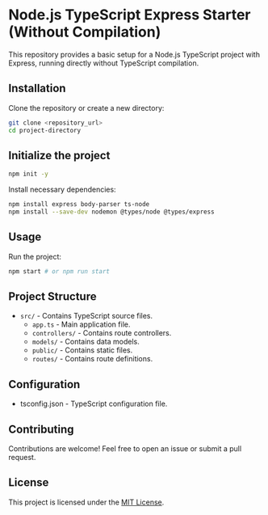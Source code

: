 # Node.js TypeScript Express Starter (Without Compilation)

This repository provides a basic setup for a Node.js TypeScript project with Express, running directly without TypeScript compilation.

## Installation

Clone the repository or create a new directory:

```bash
git clone <repository_url>
cd project-directory
```

## Initialize the project

```bash
npm init -y
```

Install necessary dependencies:

```bash
npm install express body-parser ts-node
npm install --save-dev nodemon @types/node @types/express
```

## Usage

Run the project:

```bash
npm start # or npm run start
```

## Project Structure

- `src/` - Contains TypeScript source files.
  - `app.ts` - Main application file.
  - `controllers/` - Contains route controllers.
  - `models/` - Contains data models.
  - `public/` - Contains static files.
  - `routes/` - Contains route definitions.

## Configuration

- tsconfig.json - TypeScript configuration file.

## Contributing

Contributions are welcome! Feel free to open an issue or submit a pull request.

## License

This project is licensed under the [MIT License](/nodejs%20+%20typscript%20(without%20compilation)/LICENSE).

